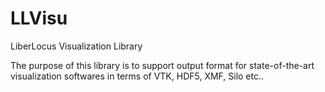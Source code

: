 LLVisu
======

LiberLocus Visualization Library

The purpose of this library is to support output format for state-of-the-art visualization softwares in terms of VTK, HDF5, XMF, Silo etc..
